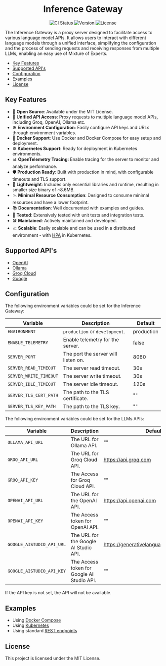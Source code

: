 <h1 align="center">Inference Gateway</h1>

<p align="center">
  <!-- CI Status Badge -->
  <a href="https://github.com/edenreich/inference-gateway/actions/workflows/ci.yml?query=branch%3Amain">
    <img src="https://github.com/edenreich/inference-gateway/actions/workflows/ci.yml/badge.svg?branch=main" alt="CI Status"/>
  </a>
  <!-- Version Badge -->
  <a href="https://github.com/edenreich/inference-gateway/releases">
    <img src="https://img.shields.io/github/v/release/edenreich/inference-gateway?color=blue&style=flat-square" alt="Version"/>
  </a>
  <!-- License Badge -->
  <a href="https://github.com/edenreich/inference-gateway/blob/main/LICENSE">
    <img src="https://img.shields.io/github/license/edenreich/inference-gateway?color=blue&style=flat-square" alt="License"/>
  </a>
</p>

The Inference Gateway is a proxy server designed to facilitate access to various language model APIs. It allows users to interact with different language models through a unified interface, simplifying the configuration and the process of sending requests and receiving responses from multiple LLMs, enabling an easy use of Mixture of Experts.

- [Key Features](#key-features)
- [Supported API's](#supported-apis)
- [Configuration](#configuration)
- [Examples](#examples)
- [License](#license)

## Key Features

- 📜 **Open Source**: Available under the MIT License.
- 🚀 **Unified API Access**: Proxy requests to multiple language model APIs, including Groq, OpenAI, Ollama etc.
- ⚙️ **Environment Configuration**: Easily configure API keys and URLs through environment variables.
- 🐳 **Docker Support**: Use Docker and Docker Compose for easy setup and deployment.
- ☸️ **Kubernetes Support**: Ready for deployment in Kubernetes environments.
- 📊 **OpenTelemetry Tracing**: Enable tracing for the server to monitor and analyze performance.
- 🛡️ **Production Ready**: Built with production in mind, with configurable timeouts and TLS support.
- 🌿 **Lightweight**: Includes only essential libraries and runtime, resulting in smaller size binary of ~8.6MB.
- 📉 **Minimal Resource Consumption**: Designed to consume minimal resources and have a lower footprint.
- 📚 **Documentation**: Well documented with examples and guides.
- 🧪 **Tested**: Extensively tested with unit tests and integration tests.
- 🛠️ **Maintained**: Actively maintained and developed.
- 📈 **Scalable**: Easily scalable and can be used in a distributed environment - with <a href="https://kubernetes.io/docs/tasks/run-application/horizontal-pod-autoscale/" target="_blank">HPA</a> in Kubernetes.

## Supported API's

- [OpenAI](https://platform.openai.com/)
- [Ollama](https://ollama.com/)
- [Groq Cloud](https://console.groq.com/)
- [Google](https://aistudio.google.com/)

## Configuration

The following environment variables could be set for the Inference Gateway:

| Variable               | Description                         | Default    |
| ---------------------- | ----------------------------------- | ---------- |
| `ENVIRONMENT`          | `production` or `development`.      | production |
| `ENABLE_TELEMETRY`     | Enable telemetry for the server.    | false      |
| `SERVER_PORT`          | The port the server will listen on. | 8080       |
| `SERVER_READ_TIMEOUT`  | The server read timeout.            | 30s        |
| `SERVER_WRITE_TIMEOUT` | The server write timeout.           | 30s        |
| `SERVER_IDLE_TIMEOUT`  | The server idle timeout.            | 120s       |
| `SERVER_TLS_CERT_PATH` | The path to the TLS certificate.    | ""         |
| `SERVER_TLS_KEY_PATH`  | The path to the TLS key.            | ""         |

The following environment variables could be set for the LLMs APIs:

| Variable                  | Description                                | Default                                   |
| ------------------------- | ------------------------------------------ | ----------------------------------------- |
| `OLLAMA_API_URL`          | The URL for Ollama API.                    | ""                                        |
| `GROQ_API_URL`            | The URL for Groq Cloud API.                | https://api.groq.com                      |
| `GROQ_API_KEY`            | The Access for Groq Cloud API.             | ""                                        |
| `OPENAI_API_URL`          | The URL for the OpenAI API.                | https://api.openai.com                    |
| `OPENAI_API_KEY`          | The Access token for OpenAI API.           | ""                                        |
| `GOOGLE_AISTUDIO_API_URL` | The URL for the Google AI Studio API.      | https://generativelanguage.googleapis.com |
| `GOOGLE_AISTUDIO_API_KEY` | The Access token for Google AI Studio API. | ""                                        |

If the API key is not set, the API will not be available.

## Examples

- Using [Docker Compose](examples/docker-compose/)
- Using [Kubernetes](examples/kubernetes/)
- Using standard [REST endpoints](examples/rest-endpoints/)

## License

This project is licensed under the MIT License.
